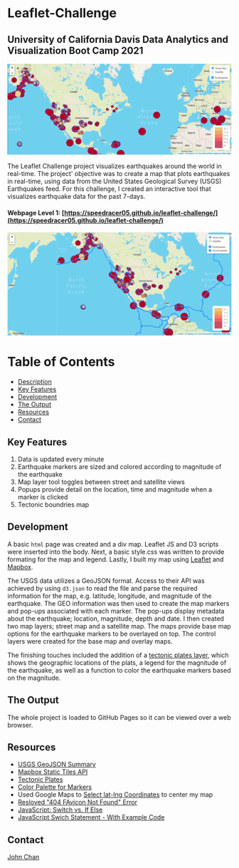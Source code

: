 # Leaflet-Challenge
## University of California Davis Data Analytics and Visualization Boot Camp 2021

<p align="left">
<img src="images/global_map.png" width="640">
</p>

The Leaflet Challenge project visualizes earthquakes around the world in real-time. The project' objective was to create a map that plots earthquakes in real-time, using data from the United States Geological Survey (USGS) Earthquakes feed. For this challenge, I created an interactive tool that visualizes earthquake data for the past 7-days.  

#### Webpage Level 1: [https://speedracer05.github.io/leaflet-challenge/](https://speedracer05.github.io/leaflet-challenge/)

![](https://github.com/speedracer05/leaflet-challenge/blob/main/Leaflet-Step-2/images/global_map_tec.png)

# Table of Contents
-   [Description](#description)
-   [Key Features](#key-features)
-   [Development](#development)
-   [The Output](#the-ouput)
-   [Resources](#resources)
-   [Contact](#contact)

## Key Features
1. Data is updated every minute
2. Earthquake markers are sized and colored according to magnitude of the earthquake
3. Map layer tool toggles between street and satellite views
4. Popups provide detail on the location, time and magnitude when a marker is clicked
5. Tectonic boundries map

## Development
A basic `html` page was created and a div map. Leaflet JS and D3 scripts were inserted into the body. Next, a basic style.css was written to provide formating for the map and legend. Lastly, I built my map using [Leaflet](https://leafletjs.com/) and [Mapbox](https://docs.mapbox.com/).  

The USGS data utilizes a GeoJSON format. Access to their API was achieved by using `d3.json` to read the file and parse the required information for the map, e.g. latitude, longitude, and magnitude of the earthquake. The GEO information was then used to create the map markers and pop-ups associated with each marker. The pop-ups display metadata about the earthquake; location, magnitude, depth and date. I then created two map layers; street map and a satellite map. The maps provide base map options for the earthquake markers to be overlayed on top. The control layers were created for the base map and overlay maps. 

The finishing touches included the addition of a [tectonic plates layer](http://peterbird.name/oldFTP/PB2002/2001GC000252_readme.txt), which shows the geographic locations of the plats, a legend for the magnitude of the earthquake, as well as a function to color the earthquake markers based on the magnitude.  

## The Output
The whole project is loaded to GitHub Pages so it can be viewed over a web browser.

## Resources
- [USGS GeoJSON Summary](https://earthquake.usgs.gov/earthquakes/feed/v1.0/geojson.php)
- [Mapbox Static Tiles API](https://docs.mapbox.com/api/maps/static-tiles/)
- [Tectonic Plates](https://github.com/fraxen/tectonicplates/blob/master/GeoJSON/PB2002_boundaries.json)
- [Color Palette for Markers](https://www.schemecolor.com/red-sunset.php)
- Used Google Maps to [Select lat-lng Coordinates](https://www.google.com/maps/) to center my map
- [Resloved "404 FAvicon Not Found" Error](https://www.tutsandtips.com/web-design/how-to-fix-404-favicon-not-found-error/)
- [JavaScript: Switch vs. If Else](https://medium.com/@michellekwong2/switch-vs-if-else-1d458e7b0711)
- [JavaScript Swich Statement - With Example Code](https://www.freecodecamp.org/news/javascript-switch-statement-with-js-switch-case-example-code/)

## Contact
[John Chan](https://github.com/speedracer05)
